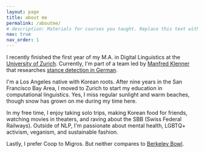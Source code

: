 ```yaml
---
layout: page
title: about me
permalink: /aboutme/
# description: Materials for courses you taught. Replace this text with your description.
nav: true
nav_order: 1
---
```


I recently finished the first year of my M.A. in Digital Linguistics at the [University of Zurich](https://www.cl.uzh.ch/en.html). Currently, I'm part of a team led by [Manfred Klenner](https://www.cl.uzh.ch/de/people/team/compling/klenner.html) that researches [stance detection in German](https://www.cl.uzh.ch/en/texttechnologies/research/opinionmining/sentiment-inference.html).

I'm a Los Angeles native with Korean roots. After nine years in the San Francisco Bay Area, I moved to Zurich to start my education in computational linguistics. Yes, I miss regular sunlight and warm beaches, though snow has grown on me during my time here.

In my free time, I enjoy taking solo trips, making Korean food for friends, watching movies in theaters, and raving about the SBB (Swiss Federal Railways). Outside of NLP, I'm passionate about mental health, LGBTQ+ activism, veganism, and sustainable fashion.

Lastly, I prefer Coop to Migros. But neither compares to [Berkeley Bowl](https://g.page/BerkeleyBowlMarketplace?share).